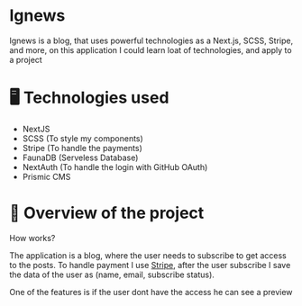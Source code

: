# Ignews

Ignews is a blog, that uses powerful technologies as a Next.js, SCSS, Stripe, and more, on this application I could learn loat of technologies, and apply to a project

# 🖥️  Technologies used

* NextJS
* SCSS (To style my components)
* Stripe (To handle the payments)
* FaunaDB (Serveless Database)
* NextAuth (To handle the login with GitHub OAuth)
* Prismic CMS

# 🚀 Overview of the project

How works?

The application is a blog, where the user needs to subscribe to get access to the posts. To handle payment I use [Stripe](https://stripe.com/br), after the user subscribe I save the data of the user as (name, email, subscribe status).

One of the features is if the user dont have the access he can see a preview
